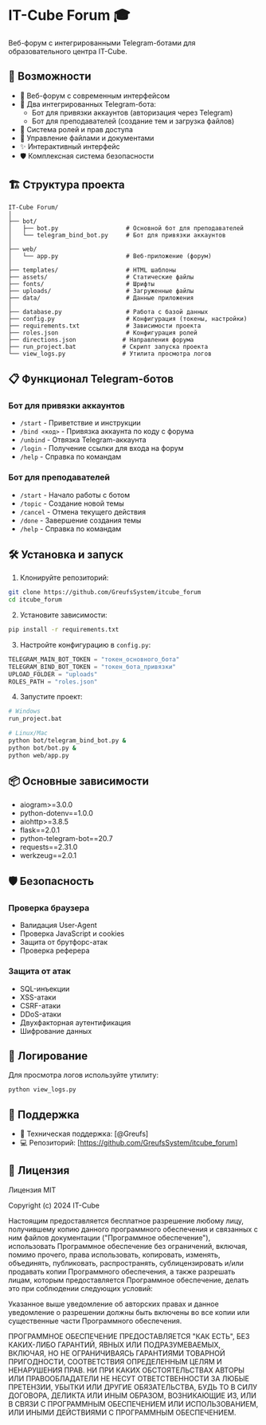 # IT-Cube Forum 🎓

Веб-форум с интегрированными Telegram-ботами для образовательного центра IT-Cube.

## 🚀 Возможности

- 💬 Веб-форум с современным интерфейсом
- 🤖 Два интегрированных Telegram-бота:
  - Бот для привязки аккаунтов (авторизация через Telegram)
  - Бот для преподавателей (создание тем и загрузка файлов)
- 🔐 Система ролей и прав доступа
- 📁 Управление файлами и документами
- ✨ Интерактивный интерфейс
- 🛡️ Комплексная система безопасности

## 🏗️ Структура проекта

```
IT-Cube Forum/
│
├── bot/
│   ├── bot.py                   # Основной бот для преподавателей
│   └── telegram_bind_bot.py     # Бот для привязки аккаунтов
│
├── web/
│   └── app.py                   # Веб-приложение (форум)
│
├── templates/                   # HTML шаблоны
├── assets/                      # Статические файлы
├── fonts/                       # Шрифты
├── uploads/                     # Загруженные файлы
├── data/                        # Данные приложения
│
├── database.py                  # Работа с базой данных
├── config.py                    # Конфигурация (токены, настройки)
├── requirements.txt             # Зависимости проекта
├── roles.json                   # Конфигурация ролей
├── directions.json             # Направления форума
├── run_project.bat             # Скрипт запуска проекта
└── view_logs.py                # Утилита просмотра логов
```

## 📋 Функционал Telegram-ботов

### Бот для привязки аккаунтов
- `/start` - Приветствие и инструкции
- `/bind <код>` - Привязка аккаунта по коду с форума
- `/unbind` - Отвязка Telegram-аккаунта
- `/login` - Получение ссылки для входа на форум
- `/help` - Справка по командам

### Бот для преподавателей
- `/start` - Начало работы с ботом
- `/topic` - Создание новой темы
- `/cancel` - Отмена текущего действия
- `/done` - Завершение создания темы
- `/help` - Справка по командам

## 🛠️ Установка и запуск

1. Клонируйте репозиторий:
```bash
git clone https://github.com/GreufsSystem/itcube_forum
cd itcube_forum
```

2. Установите зависимости:
```bash
pip install -r requirements.txt
```

3. Настройте конфигурацию в `config.py`:
```python
TELEGRAM_MAIN_BOT_TOKEN = "токен_основного_бота"
TELEGRAM_BIND_BOT_TOKEN = "токен_бота_привязки"
UPLOAD_FOLDER = "uploads"
ROLES_PATH = "roles.json"
```

4. Запустите проект:
```bash
# Windows
run_project.bat

# Linux/Mac
python bot/telegram_bind_bot.py &
python bot/bot.py &
python web/app.py
```

## 📦 Основные зависимости

- aiogram>=3.0.0
- python-dotenv==1.0.0
- aiohttp>=3.8.5
- flask==2.0.1
- python-telegram-bot==20.7
- requests==2.31.0
- werkzeug==2.0.1

## 🛡️ Безопасность

### Проверка браузера
- Валидация User-Agent
- Проверка JavaScript и cookies
- Защита от брутфорс-атак
- Проверка реферера

### Защита от атак
- SQL-инъекции
- XSS-атаки
- CSRF-атаки
- DDoS-атаки
- Двухфакторная аутентификация
- Шифрование данных

## 📝 Логирование

Для просмотра логов используйте утилиту:
```bash
python view_logs.py
```

## 🤝 Поддержка

- 📱 Техническая поддержка: [@Greufs]
- 💻 Репозиторий: [https://github.com/GreufsSystem/itcube_forum]

## 📄 Лицензия

Лицензия MIT

Copyright (c) 2024 IT-Cube

Настоящим предоставляется бесплатное разрешение любому лицу, получившему копию
данного программного обеспечения и связанных с ним файлов документации ("Программное обеспечение"),
использовать Программное обеспечение без ограничений, включая, помимо прочего, права
использовать, копировать, изменять, объединять, публиковать, распространять, сублицензировать и/или продавать
копии Программного обеспечения, а также разрешать лицам, которым предоставляется
Программное обеспечение, делать это при соблюдении следующих условий:

Указанное выше уведомление об авторских правах и данное уведомление о разрешении должны быть включены во все
копии или существенные части Программного обеспечения.

ПРОГРАММНОЕ ОБЕСПЕЧЕНИЕ ПРЕДОСТАВЛЯЕТСЯ "КАК ЕСТЬ", БЕЗ КАКИХ-ЛИБО ГАРАНТИЙ, ЯВНЫХ ИЛИ
ПОДРАЗУМЕВАЕМЫХ, ВКЛЮЧАЯ, НО НЕ ОГРАНИЧИВАЯСЬ ГАРАНТИЯМИ ТОВАРНОЙ ПРИГОДНОСТИ,
СООТВЕТСТВИЯ ОПРЕДЕЛЕННЫМ ЦЕЛЯМ И НЕНАРУШЕНИЯ ПРАВ. НИ ПРИ КАКИХ ОБСТОЯТЕЛЬСТВАХ
АВТОРЫ ИЛИ ПРАВООБЛАДАТЕЛИ НЕ НЕСУТ ОТВЕТСТВЕННОСТИ ЗА ЛЮБЫЕ ПРЕТЕНЗИИ, УБЫТКИ ИЛИ ДРУГИЕ
ОБЯЗАТЕЛЬСТВА, БУДЬ ТО В СИЛУ ДОГОВОРА, ДЕЛИКТА ИЛИ ИНЫМ ОБРАЗОМ, ВОЗНИКАЮЩИЕ ИЗ,
ИЛИ В СВЯЗИ С ПРОГРАММНЫМ ОБЕСПЕЧЕНИЕМ ИЛИ ИСПОЛЬЗОВАНИЕМ, ИЛИ ИНЫМИ ДЕЙСТВИЯМИ С ПРОГРАММНЫМ ОБЕСПЕЧЕНИЕМ.
